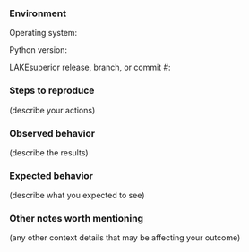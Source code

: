 ### Environment

Operating system: 

Python version: 

LAKEsuperior release, branch, or commit #: 

### Steps to reproduce

(describe your actions)

### Observed behavior

(describe the results)

### Expected behavior

(describe what you expected to see)

### Other notes worth mentioning

(any other context details that may be affecting your outcome)
